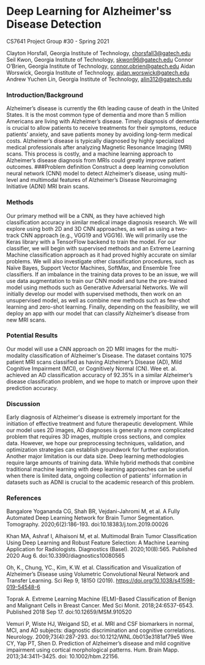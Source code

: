 # Deep Learning for Alzheimer'ss Disease Detection
CS7641 Project Group #30 - Spring 2021

Clayton Horsfall, Georgia Institute of Technology, chorsfall3@gatech.edu Seil Kwon, Georgia Institute of Technology, skwon96@gatech.edu Connor O’Brien, Georgia Institute of Technology, connor.obrien@gatech.edu Aidan Worswick, Georgia Institute of Technology, aidan.worswick@gatech.edu Andrew Yuchen Lin, Georgia Institute of Technology, alin312@gatech.edu
### Introduction/Background
Alzheimer’s disease is currently the 6th leading cause of death in the United States. It is the most common type of dementia and more than 5 million Americans are living with Alzheimer’s disease. Timely diagnosis of dementia is crucial to allow patients to receive treatments for their symptoms, reduce patients’ anxiety, and save patients money by avoiding long-term medical costs. Alzheimer’s disease is typically diagnosed by highly specialized medical professionals after analyzing Magnetic Resonance Imaging (MRI) scans. This process is costly, and a machine learning approach to Alzheimer’s disease diagnosis from MRIs could greatly improve patient outcomes.
###Problem definition
Construct a deep learning convolution neural network (CNN) model to detect Alzheimer’s disease, using multi-level and multimodal features of Alzheimer’s Disease Neuroimaging Initiative (ADNI) MRI brain scans.

### Methods
Our primary method will be a CNN, as they have achieved high classification accuracy in similar medical image diagnosis research. We will explore using both 2D and 3D CNN approaches, as well as using a two- track CNN approach (e.g., VGG19 and VGG16).
We will primarily use the Keras library with a TensorFlow backend to train the model. For our classifier, we will begin with supervised methods and an Extreme Learning Machine classification approach as it had proved highly accurate on similar problems. We will also investigate other classification procedures, such as Naïve Bayes, Support Vector Machines, SoftMax, and Ensemble Tree classifiers.
If an imbalance in the training data proves to be an issue, we will use data augmentation to train our CNN model and tune the pre-trained model using methods such as Generative Adversarial Networks.
We will initially develop our model with supervised methods, then work on an unsupervised model, as well as combine new methods such as few-shot learning and zero-shot learning. Finally, depending on the feasibility, we will deploy an app with our model that can classify Alzheimer’s disease from new MRI scans.

### Potential Results
Our model will use a CNN approach on 2D MRI images for the multi-modality classification of Alzheimer's Disease. The dataset contains 1075 patient MRI scans classified as having Alzheimer’s Disease (AD), Mild Cognitive Impairment (MCI), or Cognitively Normal (CN). Wee et. al. achieved an AD classification accuracy of 92.35% in a similar Alzheimer’s disease classification problem, and we hope to match or improve upon their prediction accuracy.

### Discussion
Early diagnosis of Alzheimer's disease is extremely important for the initiation of effective treatment and future therapeutic development. While our model uses 2D images, AD diagnoses is generally a more complicated problem that requires 3D images, multiple cross sections, and complex data. However, we hope our preprocessing techniques, validation, and optimization strategies can establish groundwork for further exploration.
Another major limitation is our data size. Deep learning methodologies require large amounts of training data. While hybrid methods that combine traditional machine learning with deep learning approaches can be useful when there is limited data, ongoing collection of patients’ information in datasets such as ADNI is crucial to the academic research of this problem.

### References
Bangalore Yogananda CG, Shah BR, Vejdani-Jahromi M, et al. A Fully Automated Deep Learning Network for Brain Tumor Segmentation. Tomography. 2020;6(2):186-193. doi:10.18383/j.tom.2019.00026

Khan MA, Ashraf I, Alhaisoni M, et al. Multimodal Brain Tumor Classification Using Deep Learning and Robust Feature Selection: A Machine Learning Application for Radiologists. Diagnostics (Basel). 2020;10(8):565. Published 2020 Aug 6. doi:10.3390/diagnostics10080565

Oh, K., Chung, YC., Kim, K.W. et al. Classification and Visualization of Alzheimer’s Disease using Volumetric Convolutional Neural Network and Transfer Learning. Sci Rep 9, 18150 (2019). https://doi.org/10.1038/s41598-019-54548-6

Toprak A. Extreme Learning Machine (ELM)-Based Classification of Benign and Malignant Cells in Breast Cancer. Med Sci Monit. 2018;24:6537-6543. Published 2018 Sep 17. doi:10.12659/MSM.910520

Vemuri P, Wiste HJ, Weigand SD, et al. MRI and CSF biomarkers in normal, MCI, and AD subjects: diagnostic discrimination and cognitive correlations. Neurology. 2009;73(4):287-293. doi:10.1212/WNL.0b013e3181af79e5
Wee CY, Yap PT, Shen D. Prediction of Alzheimer’s disease and mild cognitive impairment using cortical morphological patterns. Hum. Brain Mapp. 2013;34:3411–3425. doi: 10.1002/hbm.22156.
